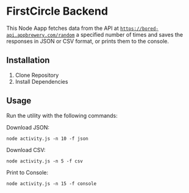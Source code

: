 ﻿# FirstCircle Backend
This Node Aapp fetches data from the API at [`https://bored-api.appbrewery.com/random`](https://bored-api.appbrewery.com/random) a specified number of times and saves the responses in JSON or CSV format, or prints them to the console.

## Installation
1. Clone Repository
2. Install Dependencies

## Usage
Run the utility with the following commands:

Download JSON:
```
node activity.js -n 10 -f json
```
Download CSV:
```
node activity.js -n 5 -f csv
```
Print to Console:
```
node activity.js -n 15 -f console
```
